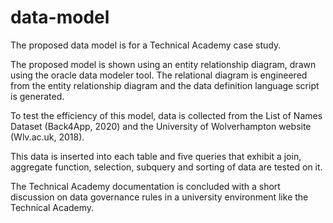 # data-model

The proposed data model is for a Technical Academy case study. 

The proposed model is shown using an entity relationship diagram, drawn using the oracle data modeler tool. The relational diagram is engineered from the entity relationship diagram and the data definition language script is generated. 

To test the efficiency of this model, data is collected from the List of Names Dataset (Back4App, 2020) and the University of Wolverhampton website (Wlv.ac.uk, 2018). 

This data is inserted into each table and five queries that exhibit a join, aggregate function, selection, subquery and sorting of data are tested on it. 

The Technical Academy documentation is concluded with a short discussion on data governance rules in a university environment like the Technical Academy.
